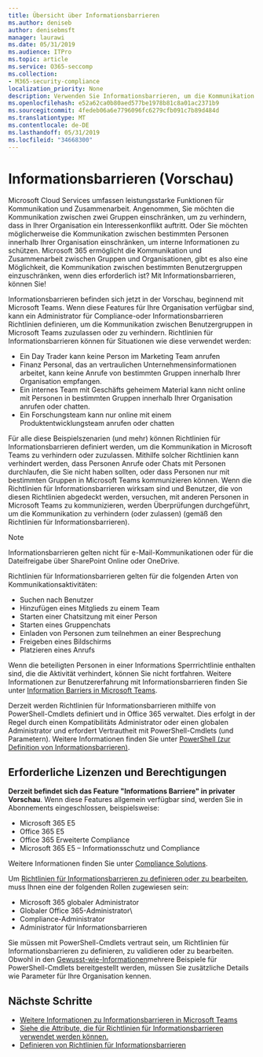 ```yaml
---
title: Übersicht über Informationsbarrieren
ms.author: deniseb
author: denisebmsft
manager: laurawi
ms.date: 05/31/2019
ms.audience: ITPro
ms.topic: article
ms.service: O365-seccomp
ms.collection:
- M365-security-compliance
localization_priority: None
description: Verwenden Sie Informationsbarrieren, um die Kommunikation mit Microsoft Teams in Ihrer Organisation sicherzustellen.
ms.openlocfilehash: e52a62ca0b80aed577be1978b81c8a01ac2371b9
ms.sourcegitcommit: 4fedeb06a6e7796096fc6279cfb091c7b89d484d
ms.translationtype: MT
ms.contentlocale: de-DE
ms.lasthandoff: 05/31/2019
ms.locfileid: "34668300"
---
```

# <a name="information-barriers-preview"></a>Informationsbarrieren (Vorschau)

Microsoft Cloud Services umfassen leistungsstarke Funktionen für Kommunikation und Zusammenarbeit. Angenommen, Sie möchten die Kommunikation zwischen zwei Gruppen einschränken, um zu verhindern, dass in Ihrer Organisation ein Interessenkonflikt auftritt. Oder Sie möchten möglicherweise die Kommunikation zwischen bestimmten Personen innerhalb Ihrer Organisation einschränken, um interne Informationen zu schützen. Microsoft 365 ermöglicht die Kommunikation und Zusammenarbeit zwischen Gruppen und Organisationen, gibt es also eine Möglichkeit, die Kommunikation zwischen bestimmten Benutzergruppen einzuschränken, wenn dies erforderlich ist? Mit Informationsbarrieren, können Sie! 

Informationsbarrieren befinden sich jetzt in der Vorschau, beginnend mit Microsoft Teams. Wenn diese Features für Ihre Organisation verfügbar sind, kann ein Administrator für Compliance-oder Informationsbarrieren Richtlinien definieren, um die Kommunikation zwischen Benutzergruppen in Microsoft Teams zuzulassen oder zu verhindern. Richtlinien für Informationsbarrieren können für Situationen wie diese verwendet werden:

- Ein Day Trader kann keine Person im Marketing Team anrufen
- Finanz Personal, das an vertraulichen Unternehmensinformationen arbeitet, kann keine Anrufe von bestimmten Gruppen innerhalb Ihrer Organisation empfangen.
- Ein internes Team mit Geschäfts geheimem Material kann nicht online mit Personen in bestimmten Gruppen innerhalb Ihrer Organisation anrufen oder chatten.
- Ein Forschungsteam kann nur online mit einem Produktentwicklungsteam anrufen oder chatten

Für alle diese Beispielszenarien (und mehr) können Richtlinien für Informationsbarrieren definiert werden, um die Kommunikation in Microsoft Teams zu verhindern oder zuzulassen. Mithilfe solcher Richtlinien kann verhindert werden, dass Personen Anrufe oder Chats mit Personen durchlaufen, die Sie nicht haben sollten, oder dass Personen nur mit bestimmten Gruppen in Microsoft Teams kommunizieren können. Wenn die Richtlinien für Informationsbarrieren wirksam sind und Benutzer, die von diesen Richtlinien abgedeckt werden, versuchen, mit anderen Personen in Microsoft Teams zu kommunizieren, werden Überprüfungen durchgeführt, um die Kommunikation zu verhindern (oder zulassen) (gemäß den Richtlinien für Informationsbarrieren). 

> [!NOTE]
> Informationsbarrieren gelten nicht für e-Mail-Kommunikationen oder für die Dateifreigabe über SharePoint Online oder OneDrive.

Richtlinien für Informationsbarrieren gelten für die folgenden Arten von Kommunikationsaktivitäten:

- Suchen nach Benutzer
- Hinzufügen eines Mitglieds zu einem Team
- Starten einer Chatsitzung mit einer Person
- Starten eines Gruppenchats 
- Einladen von Personen zum teilnehmen an einer Besprechung
- Freigeben eines Bildschirms 
- Platzieren eines Anrufs

Wenn die beteiligten Personen in einer Informations Sperrrichtlinie enthalten sind, die die Aktivität verhindert, können Sie nicht fortfahren. Weitere Informationen zur Benutzererfahrung mit Informationsbarrieren finden Sie unter [Information Barriers in Microsoft Teams](https://docs.microsoft.com/MicrosoftTeams/information-barriers-in-teams).

Derzeit werden Richtlinien für Informationsbarrieren mithilfe von PowerShell-Cmdlets definiert und in Office 365 verwaltet. Dies erfolgt in der Regel durch einen Kompatibilitäts Administrator oder einen globalen Administrator und erfordert Vertrautheit mit PowerShell-Cmdlets (und Parametern). Weitere Informationen finden Sie unter [PowerShell (zur Definition von Informationsbarrieren)](information-barriers-policies.md#powershell).

## <a name="required-licenses-and-permissions"></a>Erforderliche Lizenzen und Berechtigungen

**Derzeit befindet sich das Feature "Informations Barriere" in privater Vorschau**. Wenn diese Features allgemein verfügbar sind, werden Sie in Abonnements eingeschlossen, beispielsweise:

- Microsoft 365 E5
- Office 365 E5
- Office 365 Erweiterte Compliance
- Microsoft 365 E5 – Informationsschutz und Compliance

Weitere Informationen finden Sie unter [Compliance Solutions](https://products.office.com/business/security-and-compliance/compliance-solutions).

Um [Richtlinien für Informationsbarrieren zu definieren oder zu bearbeiten](information-barriers-policies.md), muss Ihnen eine der folgenden Rollen zugewiesen sein:

- Microsoft 365 globaler Administrator
- Globaler Office 365-Administrator\ 
- Compliance-Administrator
- Administrator für Informationsbarrieren

Sie müssen mit PowerShell-Cmdlets vertraut sein, um Richtlinien für Informationsbarrieren zu definieren, zu validieren oder zu bearbeiten. Obwohl in den [Gewusst-wie-Informationen](information-barriers-policies.md)mehrere Beispiele für PowerShell-Cmdlets bereitgestellt werden, müssen Sie zusätzliche Details wie Parameter für Ihre Organisation kennen.

## <a name="next-steps"></a>Nächste Schritte

- [Weitere Informationen zu Informationsbarrieren in Microsoft Teams](https://docs.microsoft.com/MicrosoftTeams/information-barriers-in-teams)
- [Siehe die Attribute, die für Richtlinien für Informationsbarrieren verwendet werden können.](information-barriers-attributes.md)
- [Definieren von Richtlinien für Informationsbarrieren](information-barriers-policies.md) 


